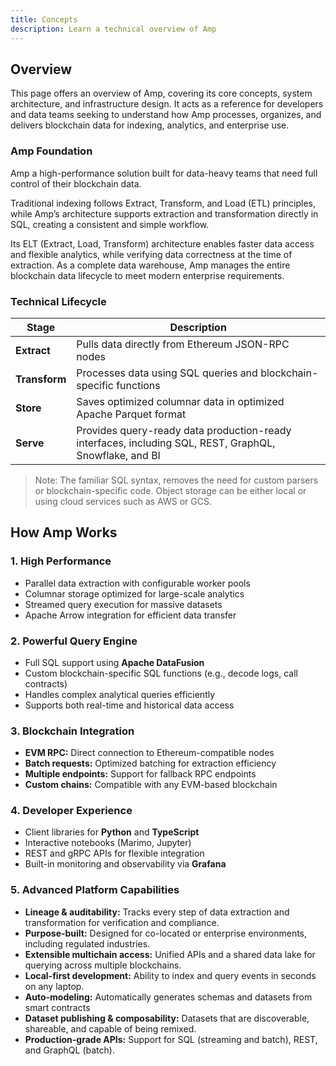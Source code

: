 ```yaml
---
title: Concepts
description: Learn a technical overview of Amp
---
```


## Overview

This page offers an overview of Amp, covering its core concepts, system architecture, and infrastructure design. It acts as a reference for developers and data teams seeking to understand how Amp processes, organizes, and delivers blockchain data for indexing, analytics, and enterprise use.

### Amp Foundation

Amp a high-performance solution built for data-heavy teams that need full control of their blockchain data.

Traditional indexing follows Extract, Transform, and Load (ETL) principles, while Amp’s architecture supports extraction and transformation directly in SQL, creating a consistent and simple workflow.

Its ELT (Extract, Load, Transform) architecture enables faster data access and flexible analytics, while verifying data correctness at the time of extraction. As a complete data warehouse, Amp manages the entire blockchain data lifecycle to meet modern enterprise requirements.

### Technical Lifecycle

| Stage         | Description                                                                                            |
| ------------- | ------------------------------------------------------------------------------------------------------ |
| **Extract**   | Pulls data directly from Ethereum JSON-RPC nodes                                                       |
| **Transform** | Processes data using SQL queries and blockchain-specific functions                                     |
| **Store**     | Saves optimized columnar data in optimized Apache Parquet format                                       |
| **Serve**     | Provides query-ready data production-ready interfaces, including SQL, REST, GraphQL, Snowflake, and BI |

> Note: The familiar SQL syntax, removes the need for custom parsers or blockchain-specific code.
> Object storage can be either local or using cloud services such as AWS or GCS.

## How Amp Works

### 1. High Performance

- Parallel data extraction with configurable worker pools
- Columnar storage optimized for large-scale analytics
- Streamed query execution for massive datasets
- Apache Arrow integration for efficient data transfer

### 2. Powerful Query Engine

- Full SQL support using **Apache DataFusion**
- Custom blockchain-specific SQL functions (e.g., decode logs, call contracts)
- Handles complex analytical queries efficiently
- Supports both real-time and historical data access

### 3. Blockchain Integration

- **EVM RPC:** Direct connection to Ethereum-compatible nodes
- **Batch requests:** Optimized batching for extraction efficiency
- **Multiple endpoints:** Support for fallback RPC endpoints
- **Custom chains:** Compatible with any EVM-based blockchain

### 4. Developer Experience

- Client libraries for **Python** and **TypeScript**
- Interactive notebooks (Marimo, Jupyter)
- REST and gRPC APIs for flexible integration
- Built-in monitoring and observability via **Grafana**

### 5. Advanced Platform Capabilities

- **Lineage & auditability:** Tracks every step of data extraction and transformation for verification and compliance.
- **Purpose-built:** Designed for co-located or enterprise environments, including regulated industries.
- **Extensible multichain access:** Unified APIs and a shared data lake for querying across multiple blockchains.
- **Local-first development:** Ability to index and query events in seconds on any laptop.
- **Auto-modeling:** Automatically generates schemas and datasets from smart contracts
- **Dataset publishing & composability:** Datasets that are discoverable, shareable, and capable of being remixed.
- **Production-grade APIs:** Support for SQL (streaming and batch), REST, and GraphQL (batch).
